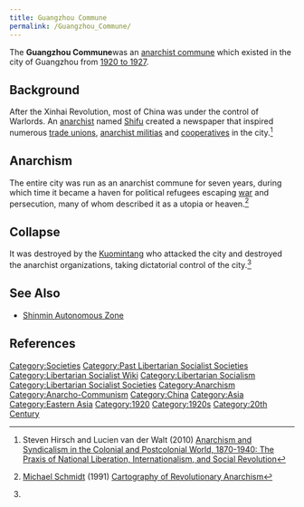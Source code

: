 ```yaml
---
title: Guangzhou Commune
permalink: /Guangzhou_Commune/
---
```


The **Guangzhou Commune**was an [anarchist
commune](List_of_Libertarian_Socialist_Societies.md "wikilink") which
existed in the city of Guangzhou from [1920 to
1927](Timeline_of_Libertarian_Socialism_in_Eastern_Asia.md "wikilink").

## Background

After the Xinhai Revolution, most of China was under the control of
Warlords. An [anarchist](Anarchism.md "wikilink") named
[Shifu](Liu_Shifu.md "wikilink") created a newspaper that inspired numerous
[trade unions](Trade_Unions.md "wikilink"), [anarchist
militias](Democratic_Militia.md "wikilink") and
[cooperatives](Co-operative.md "wikilink") in the city.[^1]

## Anarchism

The entire city was run as an anarchist commune for seven years, during
which time it became a haven for political refugees escaping
[war](war.md "wikilink") and persecution, many of whom described it as a
utopia or heaven.[^2]

## Collapse

It was destroyed by the [Kuomintang](Kuomintang.md "wikilink") who attacked
the city and destroyed the anarchist organizations, taking dictatorial
control of the city.[^3]

## See Also

- [Shinmin Autonomous Zone](Shinmin_Autonomous_Zone.md "wikilink")

## References

<references />

[Category:Societies](Category:Societies.md "wikilink") [Category:Past
Libertarian Socialist
Societies](Category:Past_Libertarian_Socialist_Societies.md "wikilink")
[Category:Libertarian Socialist
Wiki](Category:Libertarian_Socialist_Wiki.md "wikilink")
[Category:Libertarian
Socialism](Category:Libertarian_Socialism.md "wikilink")
[Category:Libertarian Socialist
Societies](Category:Libertarian_Socialist_Societies.md "wikilink")
[Category:Anarchism](Category:Anarchism.md "wikilink")
[Category:Anarcho-Communism](Category:Anarcho-Communism.md "wikilink")
[Category:China](Category:China.md "wikilink")
[Category:Asia](Category:Asia.md "wikilink") [Category:Eastern
Asia](Category:Eastern_Asia.md "wikilink")
[Category:1920](Category:1920.md "wikilink")
[Category:1920s](Category:1920s.md "wikilink") [Category:20th
Century](Category:20th_Century.md "wikilink")

[^1]: Steven Hirsch and Lucien van der Walt (2010) [Anarchism and
    Syndicalism in the Colonial and Postcolonial World, 1870-1940: The
    Praxis of National Liberation, Internationalism, and Social
    Revolution](Anarchism_and_Syndicalism_in_the_Colonial_and_Postcolonial_World,_1870-1940:_The_Praxis_of_National_Liberation,_Internationalism,_and_Social_Revolution.md "wikilink")

[^2]: [Michael Schmidt](Michael_Schmidt.md "wikilink") (1991) [Cartography
    of Revolutionary
    Anarchism](Cartography_of_Revolutionary_Anarchism.md "wikilink")

[^3]: